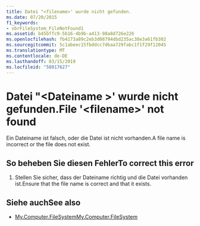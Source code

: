 ```yaml
---
title: Datei "<filename>' wurde nicht gefunden.
ms.date: 07/20/2015
f1_keywords:
- vbrFileSystem_FileNotFound1
ms.assetid: b45bffc9-5b16-4b9b-a413-98a8d726e226
ms.openlocfilehash: fb4173a89c2eb3d08794dbd235ac38e3a61fb302
ms.sourcegitcommit: 5c1abeec15fbddcc7dbaa729fabc1f1f29f12045
ms.translationtype: MT
ms.contentlocale: de-DE
ms.lasthandoff: 03/15/2019
ms.locfileid: "58017627"
---
```

# <a name="file-filename-not-found"></a><span data-ttu-id="7168e-102">Datei "\<Dateiname >' wurde nicht gefunden.</span><span class="sxs-lookup"><span data-stu-id="7168e-102">File '\<filename>' not found</span></span>
<span data-ttu-id="7168e-103">Ein Dateiname ist falsch, oder die Datei ist nicht vorhanden.</span><span class="sxs-lookup"><span data-stu-id="7168e-103">A file name is incorrect or the file does not exist.</span></span>  
  
## <a name="to-correct-this-error"></a><span data-ttu-id="7168e-104">So beheben Sie diesen Fehler</span><span class="sxs-lookup"><span data-stu-id="7168e-104">To correct this error</span></span>  
  
1.  <span data-ttu-id="7168e-105">Stellen Sie sicher, dass der Dateiname richtig und die Datei vorhanden ist.</span><span class="sxs-lookup"><span data-stu-id="7168e-105">Ensure that the file name is correct and that it exists.</span></span>  
  
## <a name="see-also"></a><span data-ttu-id="7168e-106">Siehe auch</span><span class="sxs-lookup"><span data-stu-id="7168e-106">See also</span></span>

- [<span data-ttu-id="7168e-107">My.Computer.FileSystem</span><span class="sxs-lookup"><span data-stu-id="7168e-107">My.Computer.FileSystem</span></span>](xref:Microsoft.VisualBasic.FileIO.FileSystem)
